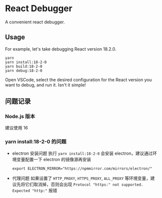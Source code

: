 # React Debugger

A convenient react debugger.

## Usage

For example, let's take debugging React version 18.2.0.

```shell
yarn
yarn install:18-2-0
yarn build:18-2-0
yarn debug:18-2-0
```

Open VSCode, select the desired configuration for the React version you want to debug, and run it. Isn't it simple!

## 问题记录

### Node.js 版本

建议使用 16

### yarn install:18-2-0 的问题

- electron 安装问题
  执行 `yarn install:18-2-0` 会安装 electron，建议通过环境变量配置一下 electron 的镜像源再安装

  ```shell
  export ELECTRON_MIRROR="https://npmmirror.com/mirrors/electron/"
  ```

- 代理问题
  如果设置了 `HTTP_PROXY`, `HTTPS_PROXY`, `ALL_PROXY` 等环境变量，建议先将它们取消掉，否则会出现 `Protocol "https:" not supported. Expected "http:"` 报错
